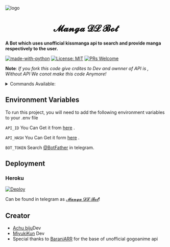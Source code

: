 ![logo](https://telegra.ph/file/5809e7a5cef81fb1e9b59.jpg)
<h1 align="center">𝓜𝓪𝓷𝓰𝓪 𝓓𝓛 𝓑𝓸𝓽</h1>

<b>A Bot which uses unofficial  kissmanga api to search and provide manga respectively to the user.</b>



[![made-with-python](https://img.shields.io/badge/Made%20with-Python-1f425f.svg)](https://www.python.org/)
[![License: MIT](https://img.shields.io/badge/License-MIT-yellow.svg)](https://opensource.org/licenses/MIT)
[![PRs Welcome](https://img.shields.io/badge/PRs-welcome-brightgreen.svg?style=flat-square)](http://makeapullrequest.com)

<b>Note</b>: <i>If you fork this code give crdites to Dev and ownner of API is , Without API We conot make this code Anymore!</i>
<details>
  <summary>Commands Available: </summary>

<pre>/start</pre>: Cool command to check if bot is working.
<pre>/manga</pre>: Gets you Manga.
<pre>/read</pre>:  Read by manga chapters.
<pre>/nh</pre>: To Get Adult Manga by codes , Example : /nh 339989
</details>


## Environment Variables

To run this project, you will need to add the following environment variables to your .env file

`API_ID` You Can Get it from [here](https://my.telegram.org/) .

`API_HASH` You Can Get it form [here](https://my.telegram.org/) .

`BOT_TOKEN` Search [@BotFather](https://t.me/botfather) in telegram.

## Deployment 

### Heroku

[![Deploy](https://www.herokucdn.com/deploy/button.svg)](https://heroku.com/deploy?template=https://github.com/Nchuuya/api)


Can be found in telegram as [𝓜𝓪𝓷𝓰𝓪 𝓓𝓛 𝓑𝓸𝓽](https://t.me/BoaHancock_Robot)!



## Creator

- [Achu biju](https://github.com/Achu2234/Heroku-Manga-DL-Bot)Dev
- [MiyukiKun](https://github.com/MiyukiKun?tab=repositories) Dev
- Special thanks to [BaraniARR](https://github.com/BaraniARR/gogoanimeapi) for the base of unofficial gogoanime api


